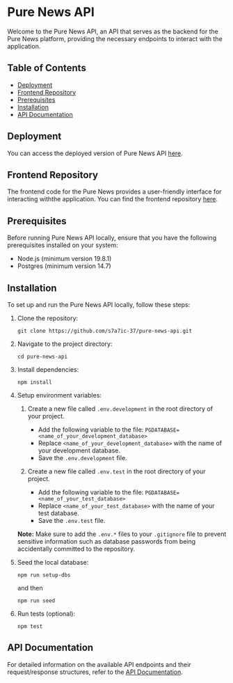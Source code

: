 # Pure News API

Welcome to the Pure News API, an API that serves as the backend for the Pure News platform, providing the necessary endpoints to interact with the application.

## Table of Contents

- [Deployment](#deployment)
- [Frontend Repository](#frontend-repository)
- [Prerequisites](#prerequisites)
- [Installation](#installation)
- [API Documentation](#api-documentation)

## Deployment

You can access the deployed version of Pure News API [here](https://pure-news-api.ideanexus.uk/api).

## Frontend Repository

The frontend code for the Pure News provides a user-friendly interface for interacting withthe application. You can find the frontend repository [here](https://pure-news.netlify.app).

## Prerequisites

Before running Pure News API locally, ensure that you have the following prerequisites installed on your system:

- Node.js (minimum version 19.8.1)
- Postgres (minimum version 14.7)

## Installation

To set up and run the Pure News API locally, follow these steps:

1. Clone the repository:

   ```shell
   git clone https://github.com/s7a7ic-37/pure-news-api.git
   ```

2. Navigate to the project directory:

   ```shell
   cd pure-news-api
   ```

3. Install dependencies:

   ```shell
   npm install
   ```

4. Setup environment variables:

   1. Create a new file called `.env.development` in the root directory of your project.

      - Add the following variable to the file: `PGDATABASE=<name_of_your_development_database>`
      - Replace `<name_of_your_development_database>` with the name of your development database.
      - Save the `.env.development` file.

   2. Create a new file called `.env.test` in the root directory of your project.
      - Add the following variable to the file: `PGDATABASE=<name_of_your_test_database>`
      - Replace `<name_of_your_test_database>` with the name of your test database.
      - Save the `.env.test` file.

   **Note:** Make sure to add the `.env.*` files to your `.gitignore` file to prevent sensitive information such as database passwords from being accidentally committed to the repository.

5. Seed the local database:

   ```shell
   npm run setup-dbs
   ```

   and then

   ```shell
   npm run seed
   ```

6. Run tests (optional):

   ```shell
   npm test
   ```

## API Documentation

For detailed information on the available API endpoints and their request/response structures, refer to the [API Documentation](https://pure-news-api.ideanexus.uk/api).
